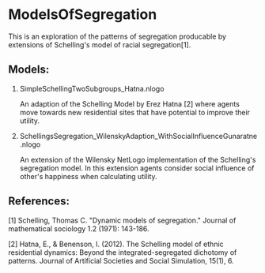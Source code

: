 # ModelsOfSegregation

This is an exploration of the patterns of segregation producable by extensions of Schelling's model of racial segregation[1].

## Models:
1. SimpleSchellingTwoSubgroups_Hatna.nlogo

	An adaption of the Schelling Model by Erez Hatna [2] where agents move towards new residential sites that have potential to improve their utility. 
  
2. SchellingsSegregation_WilenskyAdaption_WithSocialInfluenceGunaratne.nlogo

	An extension of the Wilensky NetLogo implementation of the Schelling's segregation model. In this extension agents consider social influence of other's happiness when calculating utility.

## References:

[1] Schelling, Thomas C. "Dynamic models of segregation." Journal of mathematical sociology 1.2 (1971): 143-186.

[2] Hatna, E., & Benenson, I. (2012). The Schelling model of ethnic residential dynamics: Beyond the integrated-segregated dichotomy of patterns. Journal of Artificial Societies and Social Simulation, 15(1), 6.


